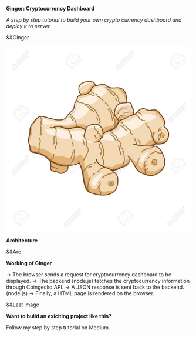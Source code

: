 **Ginger: Cryptocurrency Dashboard**

*A step by step tutorial to build your own crypto currency dashboard and deploy it to server.*

&&Ginger

![Ginger](images/ginger.jpg?raw=true "Ginger")


**Architecture**

&&Arc

**Working of Ginger**

→ The browser sends a request for cryptocurrency dashboard to be displayed.
→ The backend (node.js) fetches the cryptocurrency information through Coingecko API.
→ A JSON response is sent back to the backend. (node.js)
→ Finally, a HTML page is rendered on the browser.

&&Last image

**Want to build an exiciting project like this?** 

Follow my step by step tutorial on Medium.
